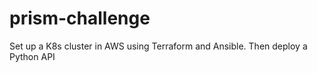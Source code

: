 # prism-challenge
Set up a K8s cluster in AWS using Terraform and Ansible. Then deploy a Python API
